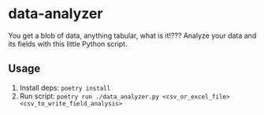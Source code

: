 # data-analyzer
You get a blob of data, anything tabular, what is it!??? Analyze your data and its fields with this little Python script.

## Usage
1. Install deps: `poetry install`
2. Run script: `poetry run ./data_analyzer.py <csv_or_excel_file> <csv_to_write_field_analysis>`
